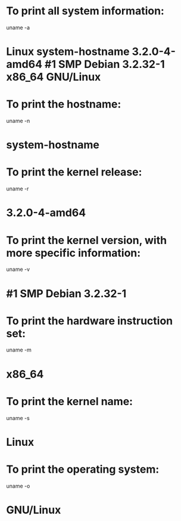 # To print all system information:

uname -a

# Linux system-hostname 3.2.0-4-amd64 #1 SMP Debian 3.2.32-1 x86_64 GNU/Linux

# To print the hostname:

uname -n

# system-hostname

# To print the kernel release:

uname -r

# 3.2.0-4-amd64

# To print the kernel version, with more specific information:

uname -v

# #1 SMP Debian 3.2.32-1

# To print the hardware instruction set:

uname -m

# x86_64

# To print the kernel name:

uname -s

# Linux

# To print the operating system:

uname -o

# GNU/Linux
